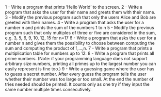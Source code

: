 1 - Write a program that prints ‘Hello World’ to the screen.
2 - Write a program that asks the user for their name and greets them with their name.
3 - Modify the previous program such that only the users Alice and Bob are greeted with their names.
4 - Write a program that asks the user for a number n and prints the sum of the numbers 1 to n
5 - Modify the previous program such that only multiples of three or five are considered in the sum, e.g. 3, 5, 6, 9, 10, 12, 15 for n=17
6 - Write a program that asks the user for a number n and gives them the possibility to choose between computing the sum and computing the product of 1,…,n.
7 - Write a program that prints a multiplication table for numbers up to 12.
8 - Write a program that prints all prime numbers. (Note: if your programming language does not support arbitrary size numbers, printing all primes up to the largest number you can easily represent is fine too.)
9 - Write a guessing game where the user has to guess a secret number. After every guess the program tells the user whether their number was too large or too small. At the end the number of tries needed should be printed. It counts only as one try if they input the same number multiple times consecutively.

